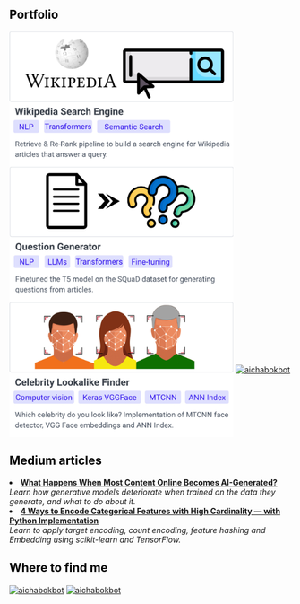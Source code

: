 ## <span style="color:black">Portfolio</span>

<a href="https://github.com/aichabokbot/wikipedia-search-engine" target="_blank"><img align="center" src="img/wikipedia_search_engine_preview.jpeg" alt="aichabokbot" width="400" /></a> 
<a href="https://github.com/aichabokbot/question-generation" target="_blank"><img align="center" src="img/question_generator_preview.jpeg" alt="aichabokbot" width="400" /></a>
<a href="https://github.com/aichabokbot/celebrity-lookalike" target="_blank"><img align="center" src="img/celebrity_lookalike_preview.jpeg" alt="aichabokbot" width="400" /></a>
<a href="https://github.com/aichabokbot/spotify-playlist-continuation" target="_blank"><img align="center" src="imgcelebrity_lookalike_preview.jpeg" alt="aichabokbot" width="400" /></a>


## <span style="color:black">Medium articles</span>
<li><a href="https://towardsdatascience.com/what-happens-when-most-content-online-becomes-ai-generated-684dde2a150d" target="_blank"><b>What Happens When Most Content Online Becomes AI-Generated?</b></a><br/><i>Learn how generative models deteriorate when trained on the data they generate, and what to do about it.</i></li>

<li><a href="https://towardsdatascience.com/4-ways-to-encode-categorical-features-with-high-cardinality-1bc6d8fd7b13" target="_blank"><b>4 Ways to Encode Categorical Features with High Cardinality — with Python Implementation</b></a><br/><i>Learn to apply target encoding, count encoding, feature hashing and Embedding using scikit-learn and TensorFlow.</i></li>



## <span style="color:black">Where to find me</span>
<a href="https://linkedin.com/in/aichabokbot" target="_blank"><img align="center" src="https://raw.githubusercontent.com/rahuldkjain/github-profile-readme-generator/master/src/images/icons/Social/linked-in-alt.svg" alt="aichabokbot" height="30" width="40" /></a> <a href="https://medium.com/@aichabokbot" target="_blank"><img align="center" src="https://cdn-icons-png.flaticon.com/512/5968/5968906.png" alt="aichabokbot" height="30" width="30" /></a>
